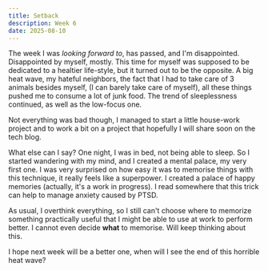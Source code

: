 ```yaml
---
title: Setback
description: Week 6
date: 2025-08-10
---
```

The week I was *looking forward to*, has passed, and I'm disappointed. Disappointed by myself, mostly. This time for myself was supposed to be dedicated to a healtier life-style, but it turned out to be the opposite. A big heat wave, my hateful neighbors, the fact that I had to take care of 3 animals besides myself, (I can barely take care of myself), all these things pushed me to consume a lot of junk food. The trend of sleeplessness continued, as well as the low-focus one.

<!-- more -->

Not everything was bad though, I managed to start a little house-work project and to work a bit on a project that hopefully I will share soon on the tech blog.

What else can I say? One night, I was in bed, not being able to sleep. So I started wandering with my mind, and I created a mental palace, my very first one. I was very surprised on how easy it was to memorise things with this technique, it really feels like a superpower.
I created a palace of happy memories  (actually, it's a work in progress). I read somewhere that this trick can help to manage anxiety caused by PTSD.

As usual, I overthink everything, so I still can't choose where to memorize something practically useful that I might be able to use at work to perform better. I cannot even decide **what** to memorise. Will keep thinking about this.

I hope next week will be a better one, when will I see the end of this horrible heat wave?